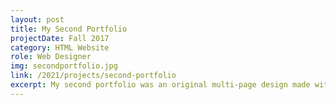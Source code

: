 ```yaml
---
layout: post
title: My Second Portfolio
projectDate: Fall 2017
category: HTML Website
role: Web Designer
img: secondportfolio.jpg
link: /2021/projects/second-portfolio
excerpt: My second portfolio was an original multi-page design made with HTML, CSS, Bootstrap, and jQuery.
---
```

